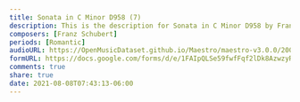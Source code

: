 ```yaml
---
title: Sonata in C Minor D958 (7)
description: This is the description for Sonata in C Minor D958 by Franz Schubert
composers: [Franz Schubert]
periods: [Romantic]
audioURL: https://OpenMusicDataset.github.io/Maestro/maestro-v3.0.0/2004/MIDI-Unprocessed_XP_22_R2_2004_01_ORIG_MID--AUDIO_22_R2_2004_01_Track01_wav.midi
formURL: https://docs.google.com/forms/d/e/1FAIpQLSe59fwfFqf2lDk8AzwzyR8rirB1Aa65-E2yD7aFYEM2pMZPLg/viewform
comments: true
share: true
date: 2021-08-08T07:43:13-06:00
---
```


